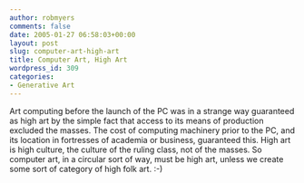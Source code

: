 ```yaml
---
author: robmyers
comments: false
date: 2005-01-27 06:58:03+00:00
layout: post
slug: computer-art-high-art
title: Computer Art, High Art
wordpress_id: 309
categories:
- Generative Art
---
```


Art computing before the launch of the PC was in a strange way guaranteed as high art by the simple fact that access to its means of production excluded the masses. The cost of computing machinery prior to the PC, and its location in fortresses of academia or business, guaranteed this. High art is high culture, the culture of the ruling class, not of the masses. So computer art, in a circular sort of way, must be high art, unless we create some sort of category of high folk art. :-)

  


